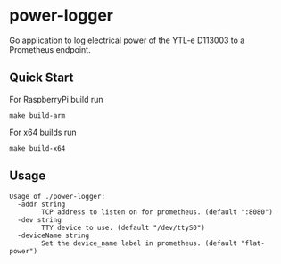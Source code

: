 # power-logger

Go application to log electrical power of the YTL-e D113003 to a Prometheus endpoint.

## Quick Start

For RaspberryPi build run

```
make build-arm
```

For x64 builds run

```
make build-x64
```

## Usage

```
Usage of ./power-logger:
  -addr string
        TCP address to listen on for prometheus. (default ":8080")
  -dev string
        TTY device to use. (default "/dev/ttyS0")
  -deviceName string
        Set the device_name label in prometheus. (default "flat-power")
```

[build-status]: https://github.com/ncthompson/power-logger//workflows/build/badge.svg?branch=master